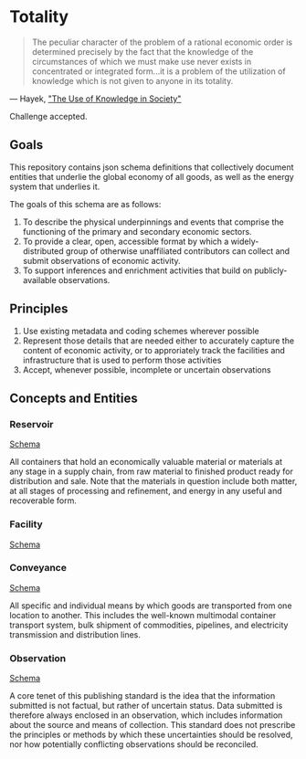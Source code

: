 # Totality

> The peculiar character of the problem of a rational economic order is determined precisely by the fact that the knowledge of the circumstances of which we must make use never exists in concentrated or integrated form...it is a problem of the utilization of knowledge which is not given to anyone in its totality.

— Hayek, ["The Use of Knowledge in Society"](https://www.econlib.org/library/Essays/hykKnw.html)

Challenge accepted.

## Goals

This repository contains json schema definitions that collectively document entities that underlie the global economy of all goods, as well as the energy system that underlies it.

The goals of this schema are as follows:

1. To describe the physical underpinnings and events that comprise the functioning of the primary and secondary economic sectors.
2. To provide a clear, open, accessible format by which a widely-distributed group of otherwise unaffiliated contributors can collect and submit observations of economic activity.
3. To support inferences and enrichment activities that build on publicly-available observations.

## Principles

1. Use existing metadata and coding schemes wherever possible
2. Represent those details that are needed either to accurately capture the content of economic activity, or to approriately track the facilities and infrastructure that is used to perform those activities
3. Accept, whenever possible, incomplete or uncertain observations

## Concepts and Entities

### Reservoir

[Schema](schemas/reservoir.schema.json)

All containers that hold an economically valuable material or materials at any stage in a supply chain, from raw material to finished product ready for distribution and sale. Note that the materials in question include both matter, at all stages of processing and refinement, and energy in any useful and recoverable form.

### Facility

[Schema](schemas/facility.schema.json)

### Conveyance

[Schema](schemas/conveyance.schema.json)

All specific and individual means by which goods are transported from one location to another. This includes the well-known multimodal container transport system, bulk shipment of commodities, pipelines, and electricity transmission and distribution lines.

### Observation

[Schema](schemas/observation.schema.json)

A core tenet of this publishing standard is the idea that the information submitted is not factual, but rather of uncertain status. Data submitted is therefore always enclosed in an observation, which includes information about the source and means of collection. This standard does not prescribe the principles or methods by which these uncertainties should be resolved, nor how potentially conflicting observations should be reconciled.
